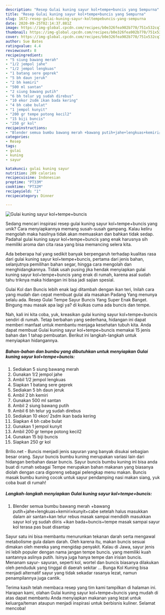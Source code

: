 ```yaml
---
description: "Resep Gulai kuning sayur kol+tempe+buncis yang Sempurna"
title: "Resep Gulai kuning sayur kol+tempe+buncis yang Sempurna"
slug: 1672-resep-gulai-kuning-sayur-koltempebuncis-yang-sempurna
date: 2020-09-25T02:14:37.881Z
image: https://img-global.cpcdn.com/recipes/b0e326fea902b770/751x532cq70/gulai-kuning-sayur-koltempebuncis-foto-resep-utama.jpg
thumbnail: https://img-global.cpcdn.com/recipes/b0e326fea902b770/751x532cq70/gulai-kuning-sayur-koltempebuncis-foto-resep-utama.jpg
cover: https://img-global.cpcdn.com/recipes/b0e326fea902b770/751x532cq70/gulai-kuning-sayur-koltempebuncis-foto-resep-utama.jpg
author: Sue Bates
ratingvalue: 4.4
reviewcount: 8
recipeingredient:
- "5 siung bawang merah"
- "1/2 jempol jahe"
- "1/2 jempol lengkuas"
- "1 batang sere geprek"
- "5 bh daun jeruk"
- "2 bh kemiri"
- "500 ml santan"
- "2 siung bawang putih"
- "6 bh telur yg sudah direbus"
- "10 ekor 2sdm ikan bada kering"
- "4 bh cabe bulat"
- "1 jempol kunyit"
- "200 gr tempe potong kecil2"
- "15 biji buncis"
- "250 gr kol"
recipeinstructions:
- "Blender semua bumbu bawang merah +bawang putih+jahe+lengkuas+kemiri±kunyit+cabe setelah halus masukkan dalam air santan+kan telur rebus masak sampai mendidih masukkan sayur kol yg sudah diiris +ikan bada+buncis+tempe masak sampai sayur kol terasa pas buat disantap"
categories:
- Resep
tags:
- gulai
- kuning
- sayur

katakunci: gulai kuning sayur 
nutrition: 209 calories
recipecuisine: Indonesian
preptime: "PT33M"
cooktime: "PT32M"
recipeyield: "1"
recipecategory: Dinner

---
```



![Gulai kuning sayur kol+tempe+buncis](https://img-global.cpcdn.com/recipes/b0e326fea902b770/751x532cq70/gulai-kuning-sayur-koltempebuncis-foto-resep-utama.jpg)

Sedang mencari inspirasi resep gulai kuning sayur kol+tempe+buncis yang unik? Cara menyiapkannya memang susah-susah gampang. Kalau keliru mengolah maka hasilnya tidak akan memuaskan dan bahkan tidak sedap. Padahal gulai kuning sayur kol+tempe+buncis yang enak harusnya sih memiliki aroma dan cita rasa yang bisa memancing selera kita.

Ada beberapa hal yang sedikit banyak berpengaruh terhadap kualitas rasa dari gulai kuning sayur kol+tempe+buncis, pertama dari jenis bahan, selanjutnya pemilihan bahan segar, hingga cara mengolah dan menghidangkannya. Tidak usah pusing jika hendak menyiapkan gulai kuning sayur kol+tempe+buncis yang enak di rumah, karena asal sudah tahu triknya maka hidangan ini bisa jadi sajian spesial.

Gulai Kol dan Buncis lebih enak lagi ditambah dengan ikan teri, Inilah cara yang mudah dan cepat membuat gulai ala masakan Padang Yang menunya selalu ada. Resep Gulai Tempe Sayur Buncis Yang Super Enak Banget. Bingung mau masak apa lagi ya? di kulkas cuma ada buncis dan tempe.


Nah, kali ini kita coba, yuk, kreasikan gulai kuning sayur kol+tempe+buncis sendiri di rumah. Tetap berbahan yang sederhana, hidangan ini dapat memberi manfaat untuk membantu menjaga kesehatan tubuh kita. Anda dapat membuat Gulai kuning sayur kol+tempe+buncis memakai 15 jenis bahan dan 1 tahap pembuatan. Berikut ini langkah-langkah untuk menyiapkan hidangannya.

<!--inarticleads1-->

##### Bahan-bahan dan bumbu yang dibutuhkan untuk menyiapkan Gulai kuning sayur kol+tempe+buncis:

1. Sediakan 5 siung bawang merah
1. Gunakan 1/2 jempol jahe
1. Ambil 1/2 jempol lengkuas
1. Siapkan 1 batang sere geprek
1. Sediakan 5 bh daun jeruk
1. Ambil 2 bh kemiri
1. Gunakan 500 ml santan
1. Ambil 2 siung bawang putih
1. Ambil 6 bh telur yg sudah direbus
1. Sediakan 10 ekor/ 2sdm ikan bada kering
1. Siapkan 4 bh cabe bulat
1. Gunakan 1 jempol kunyit
1. Ambil 200 gr tempe potong kecil2
1. Gunakan 15 biji buncis
1. Siapkan 250 gr kol


Brilio.net - Buncis menjadi jenis sayuran yang banyak disukai sebagian besar orang. Sayur buncis bumbu kuning merupakan variasi lain dari hidangan berbahan dasar buncis. Sayur buncis bumbu kuning ini bisa anda buat di rumah sebagai Tempe merupakan bahan makanan yang biasanya diolah dengan cara digoreng sebagai pelengkap menu makan. Buncis masak bumbu kuning cocok untuk sayur pendamping nasi makan siang, yuk coba buat di rumah! 

<!--inarticleads2-->

##### Langkah-langkah menyiapkan Gulai kuning sayur kol+tempe+buncis:

1. Blender semua bumbu bawang merah +bawang putih+jahe+lengkuas+kemiri±kunyit+cabe setelah halus masukkan dalam air santan+kan telur rebus masak sampai mendidih masukkan sayur kol yg sudah diiris +ikan bada+buncis+tempe masak sampai sayur kol terasa pas buat disantap


Sayur satu ini bisa membantu menurunkan tekanan darah serta mengawal metabolisme gula dalam darah. Oleh karena itu, makan buncis sesuai dimakan oleh mereka yang mengidap penyakit. Kalau di Jawa, sayur jenis ini lebih populer dengan nama jangan tempe buncis. yang memiliki kuah santannya aslinya putih. Isinya juga hanya tempe dan irisian buncis. Menanam sayur- sayuran, seperti kol, wortel dan buncis biasanya dilakukan oleh penduduk yang tinggal di daerah sekitar … Bunga Kol Kuning bisa menjadi alternatif sayur yang tidak sekadar rasanya lezat, namun penampilannya juga cantik. 

Terima kasih telah membaca resep yang tim kami tampilkan di halaman ini. Harapan kami, olahan Gulai kuning sayur kol+tempe+buncis yang mudah di atas dapat membantu Anda menyiapkan makanan yang lezat untuk keluarga/teman ataupun menjadi inspirasi untuk berbisnis kuliner. Selamat mencoba!
